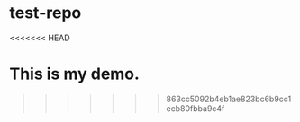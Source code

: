 test-repo
=========
<<<<<<< HEAD

This is my demo.
=======
>>>>>>> 863cc5092b4eb1ae823bc6b9cc1ecb80fbba9c4f
